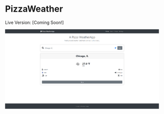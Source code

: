 # PizzaWeather
Live Version: [Coming Soon!]

![Image of Yaktocat](App/resources/images/demo_img.PNG)

